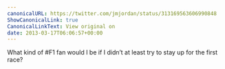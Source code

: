 ```yaml
---
canonicalURL: https://twitter.com/jmjordan/status/313169563606990848
ShowCanonicalLink: true
CanonicalLinkText: View original on
date: 2013-03-17T06:06:57+00:00
---
```

What kind of #F1 fan would I be if I didn’t at least try to stay up for the first race?